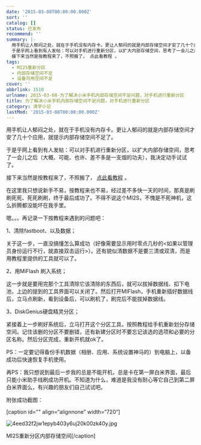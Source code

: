 ```yaml
---
date: '2015-03-08T00:00:00.000Z'
sort: ''
catalog: []
status: 已发布
recommend: ''
summary: |-
  用手机让人郁闷之处，就在于手机没有内存卡。更让人郁闷的就是内部存储空间才安了几十个应用，就提示内部存储空间不足了。
  于是乎网上看到有人发帖：可以对手机进行重新分区，以扩大内部存储空间，思考了一会儿之后（大概、可能、也许、差不多是一支烟的功夫），我决定动手试试了。
  接下来当然是按教程来了，不照搬了， 点此看教程 。
tags:
  - MI2S重新分区
  - 内部存储空间不足
  - 设备可用空间不足
cover: ''
abbrlink: 1510
urlname: 2015-03-08-为了解决小米手机内部存储空间不足问题，对手机进行重新分区
title: 为了解决小米手机内部存储空间不足问题，对手机进行重新分区
category: 清学小记
lastMod: '2015-03-08T00:00:00.000Z'
---
```


用手机让人郁闷之处，就在于手机没有内存卡。更让人郁闷的就是内部存储空间才安了几十个应用，就提示内部存储空间不足了。


于是乎网上看到有人发帖：可以对手机进行重新分区，以扩大内部存储空间，思考了一会儿之后（大概、可能、也许、差不多是一支烟的功夫），我决定动手试试了。


接下来当然是按教程来了，不照搬了， [点此看教程](http://www.miui.com/thread-2328708-1-1.html) 。


在这里我只想说新手不易，按教程来也不易，经过差不多快一天的时间，那真是刷刷死死、死死刷刷，终于最后成功了。不得不说这个MI2S，不愧是不死神机，这么折腾都没能坏在我手里。


嗯。。。再记录一下按教程来遇到的问题吧：


1、清除fastboot、以及数据；


关于这一步，一直没搞懂怎么算成功（好像需要显示用时零点几秒的<如果以管理员身份运行不行，就直接双击运行>）。还有貌似清数据不是要三清或双清，而是用教程里提供的工具就可以了。


2、用MiFlash 刷入系统；


这一步就是要用完那个工具清除它该清除的东西后，就可以拔掉数据线、扣下电池，上边的提到的工具界面可以关闭了。然后打开MIFlash，手机重新插好数据线后，立马点刷新，看到设备后，可以刷机了，刷完后不能拔掉数据线。


3、DiskGenius硬盘精灵分区；


紧接着上一步刷好系统后，立马打开这个分区工具，按照教程给手机重新划分存储空间。记住该删的分区不要删错，还有新建分区时不要忘记该选的选项和必要的分区名称。然后分区完成，重新开机就ok了。


PS：一定要记得备份手机数据（相册、应用、系统设置神马的）到电脑上，以备成功后快速恢复手机使用。


再PS：我只想说到最后一步我的总是不能开机，总是卡在第一屏白米界面，最后只能小米助手线刷成功开机。不知道为什么，难道是我没有耐心等它自己到第二屏白米界面么，有兴趣的朋友们自己试试吧。


附张成功截图：


[caption id="" align=“alignnone” width=“720”]


![4eed32f2jw1epyb403y6uj20k00zk40y.jpg](http://ww1.sinaimg.cn/large/4eed32f2jw1epyb403y6uj20k00zk40y.jpg)


MI2S重新分区内部存储空间[/caption]

